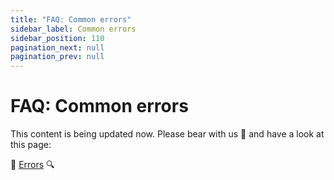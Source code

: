 ```yaml
---
title: "FAQ: Common errors"
sidebar_label: Common errors
sidebar_position: 110
pagination_next: null
pagination_prev: null
---
```


# FAQ: Common errors

This content is being updated now. Please bear with us 🐻 and have a look at this page:

🔎 [Errors](../common-topics/errors.md) 🔍
